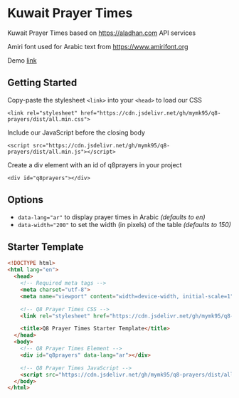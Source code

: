 # Kuwait Prayer Times
Kuwait Prayer Times based on https://aladhan.com API services

Amiri font used for Arabic text from https://www.amirifont.org

Demo [link](https://prayers-demo.vercel.app/)

## Getting Started
Copy-paste the stylesheet `<link>` into your `<head>` to load our CSS

`<link rel="stylesheet" href="https://cdn.jsdelivr.net/gh/mymk95/q8-prayers/dist/all.min.css">`

Include our JavaScript before the closing body

`<script src="https://cdn.jsdelivr.net/gh/mymk95/q8-prayers/dist/all.min.js"></script>`

Create a div element with an id of q8prayers in your project

`<div id="q8prayers"></div>`

## Options
- `data-lang="ar"` to display prayer times in Arabic *(defaults to en)*
- `data-width="200"` to set the width (in pixels) of the table *(defaults to 150)*

## Starter Template
```html
<!DOCTYPE html>
<html lang="en">
  <head>
    <!-- Required meta tags -->
    <meta charset="utf-8">
    <meta name="viewport" content="width=device-width, initial-scale=1">

    <!-- Q8 Prayer Times CSS -->
    <link rel="stylesheet" href="https://cdn.jsdelivr.net/gh/mymk95/q8-prayers/dist/all.min.css">

    <title>Q8 Prayer Times Starter Template</title>
  </head>
  <body>
    <!-- Q8 Prayer Times Element -->
    <div id="q8prayers" data-lang="ar"></div>

    <!-- Q8 Prayer Times JavaScript -->
    <script src="https://cdn.jsdelivr.net/gh/mymk95/q8-prayers/dist/all.min.js"></script>
  </body>
</html>
```
